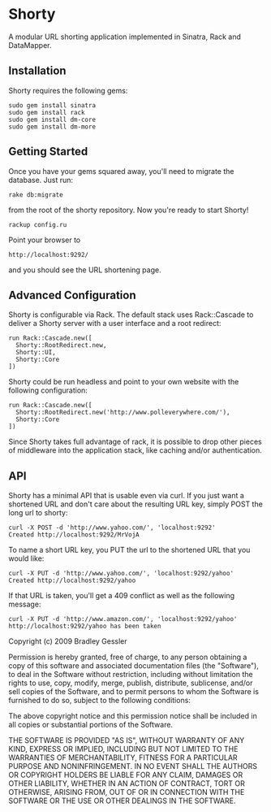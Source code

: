 # Shorty

A modular URL shorting application implemented in Sinatra, Rack 
and DataMapper. 

## Installation

Shorty requires the following gems:

    sudo gem install sinatra
    sudo gem install rack
    sudo gem install dm-core
    sudo gem install dm-more

## Getting Started

Once you have your gems squared away, you'll need to migrate the
database. Just run:

    rake db:migrate

from the root of the shorty repository. Now you're ready to start
Shorty!

    rackup config.ru

Point your browser to

    http://localhost:9292/

and you should see the URL shortening page.

## Advanced Configuration

Shorty is configurable via Rack. The default stack uses Rack::Cascade
to deliver a Shorty server with a user interface and a root redirect:

    run Rack::Cascade.new([
      Shorty::RootRedirect.new,
      Shorty::UI,
      Shorty::Core
    ])

Shorty could be run headless and point to your own website with the
following configuration:

    run Rack::Cascade.new([
      Shorty::RootRedirect.new('http://www.polleverywhere.com/'),
      Shorty::Core
    ])

Since Shorty takes full advantage of rack, it is possible to drop
other pieces of middleware into the application stack, like caching
and/or authentication.

## API

Shorty has a minimal API that is usable even via curl. If you just 
want a shortened URL and don't care about the resulting URL key, 
simply POST the long url to shorty:

    curl -X POST -d 'http://www.yahoo.com/', 'localhost:9292'
    Created http://localhost:9292/MrVojA

To name a short URL key, you PUT the url to the shortened URL that
you would like:

    curl -X PUT -d 'http://www.yahoo.com/', 'localhost:9292/yahoo'
    Created http://localhost:9292/yahoo

If that URL is taken, you'll get a 409 conflict as well as the following
message:

    curl -X PUT -d 'http://www.amazon.com/', 'localhost:9292/yahoo'
    http://localhost:9292/yahoo has been taken

Copyright (c) 2009 Bradley Gessler

Permission is hereby granted, free of charge, to any person
obtaining a copy of this software and associated documentation
files (the "Software"), to deal in the Software without
restriction, including without limitation the rights to use,
copy, modify, merge, publish, distribute, sublicense, and/or sell
copies of the Software, and to permit persons to whom the
Software is furnished to do so, subject to the following
conditions:

The above copyright notice and this permission notice shall be
included in all copies or substantial portions of the Software.

THE SOFTWARE IS PROVIDED "AS IS", WITHOUT WARRANTY OF ANY KIND,
EXPRESS OR IMPLIED, INCLUDING BUT NOT LIMITED TO THE WARRANTIES
OF MERCHANTABILITY, FITNESS FOR A PARTICULAR PURPOSE AND
NONINFRINGEMENT. IN NO EVENT SHALL THE AUTHORS OR COPYRIGHT
HOLDERS BE LIABLE FOR ANY CLAIM, DAMAGES OR OTHER LIABILITY,
WHETHER IN AN ACTION OF CONTRACT, TORT OR OTHERWISE, ARISING
FROM, OUT OF OR IN CONNECTION WITH THE SOFTWARE OR THE USE OR
OTHER DEALINGS IN THE SOFTWARE.